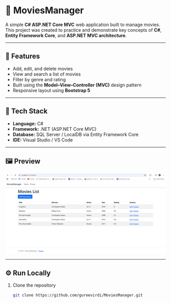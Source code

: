 # 🎥 MoviesManager

A simple **C# ASP.NET Core MVC** web application built to manage movies.  
This project was created to practice and demonstrate key concepts of **C#**, **Entity Framework Core**, and **ASP.NET MVC architecture**.

---

## 🚀 Features
- Add, edit, and delete movies  
- View and search a list of movies  
- Filter by genre and rating  
- Built using the **Model–View–Controller (MVC)** design pattern  
- Responsive layout using **Bootstrap 5**

---

## 🧰 Tech Stack
- **Language:** C#  
- **Framework:** .NET (ASP.NET Core MVC)  
- **Database:** SQL Server / LocalDB via Entity Framework Core  
- **IDE:** Visual Studio / VS Code  

---

## 🖼️ Preview
![MoviesManager Screenshot](./Screenshot.png)

---

## ⚙️ Run Locally
1. Clone the repository  
   ```bash
   git clone https://github.com/gureevirdi/MoviesManager.git
